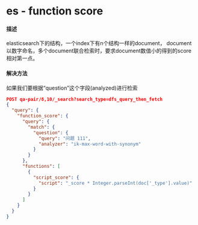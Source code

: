 # es - function score

#### 描述
elasticsearch下的结构，一个index下有n个结构一样的document，
document以数字命名，多个document联合检索时，要求document数值小的得到的score相对第一点。

#### 解决方法
如果我们要根据“question”这个字段(analyzed)进行检索

```json
POST qa-pair/8,10/_search?search_type=dfs_query_then_fetch
{
  "query": {
    "function_score": {
      "query": {
        "match": {
          "question": {
            "query": "问题 111",
            "analyzer": "ik-max-word-with-synonym"
          }
        }
      },
      "functions": [
        {
          "script_score": {
            "script": "_score * Integer.parseInt(doc['_type'].value)"
          }
        }
      ]
    }
  }
}
```
